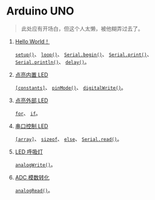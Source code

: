 # Arduino UNO

<!-- 先整个仓库记录一下折腾 Arduino 的过程，回头万一有时间整理一个入门教程也说不定呢。

原理图可以在 [官方网站](https://content.arduino.cc/assets/UNO-TH_Rev3e_sch.pdf) 下载。 -->

> 此处应有开场白，但这个人太懒，被他糊弄过去了。

1. [Hello World！](./01_HelloWorld/README.md)

    [`setup()`](https://www.arduino.cc/reference/en/language/structure/sketch/setup/)、
    [`loop()`](https://www.arduino.cc/reference/en/language/structure/sketch/loop/)、
    [`Serial.begin()`](https://www.arduino.cc/reference/en/language/functions/communication/serial/begin/)、
    [`Serial.print()`](https://www.arduino.cc/reference/en/language/functions/communication/serial/print/)、
    [`Serial.println()`](https://www.arduino.cc/reference/en/language/functions/communication/serial/println/)、
    [`delay()`](https://www.arduino.cc/reference/en/language/functions/time/delay/)。

2. [点亮内置 LED](./02_BuiltinLED/README.md)
    
    [`[constants]`](https://www.arduino.cc/reference/en/language/variables/constants/constants/)、
    [`pinMode()`](https://www.arduino.cc/reference/en/language/functions/digital-io/pinmode/)、
    [`digitalWrite()`](https://www.arduino.cc/reference/en/language/functions/digital-io/digitalwrite/)。

3. [点亮外部 LED](./03_ExternalLED/README.md)
    
    [`for`](https://www.arduino.cc/reference/en/language/structure/control-structure/for/)、
    [`if`](https://www.arduino.cc/reference/en/language/structure/control-structure/if/)。

4. [串口控制 LED](./04_ControlLED/README.md)

    [`[array]`](https://www.arduino.cc/reference/en/language/variables/data-types/array/)、
    [`sizeof`](https://www.arduino.cc/reference/en/language/variables/utilities/sizeof/)、
    [`else`](https://www.arduino.cc/reference/en/language/structure/control-structure/else/)、
    [`Serial.read()`](https://www.arduino.cc/reference/en/language/functions/communication/serial/read/)。

5. [LED 呼吸灯](./05_BreathLED/README.md)

    [`analogWrite()`](https://www.arduino.cc/reference/en/language/functions/analog-io/analogwrite/)。

11. [ADC 模数转化](./11_ADC/REAFME.md)

    [`analogRead()`](https://www.arduino.cc/reference/en/language/functions/analog-io/analogread/)。